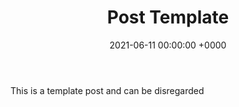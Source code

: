 ﻿---
layout: post
title:  "Post Template"
date:   2021-06-11 00:00:00 +0000
---

This is a template post and can be disregarded